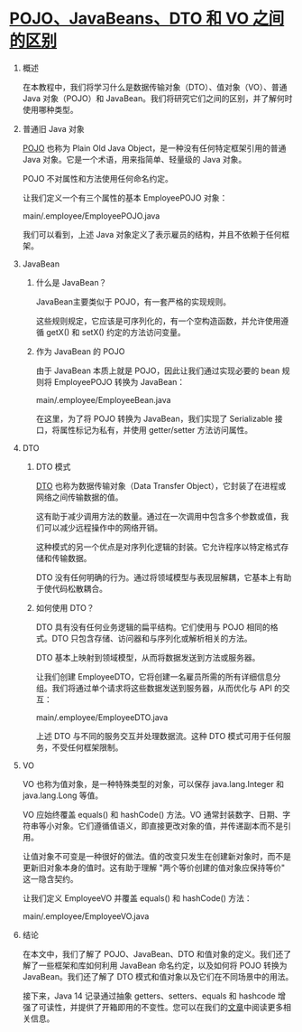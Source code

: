 # [POJO、JavaBeans、DTO 和 VO 之间的区别](https://www.baeldung.com/java-pojo-javabeans-dto-vo)

1. 概述

    在本教程中，我们将学习什么是数据传输对象（DTO）、值对象（VO）、普通 Java 对象（POJO）和 JavaBean。我们将研究它们之间的区别，并了解何时使用哪种类型。

2. 普通旧 Java 对象

    [POJO](https://www.baeldung.com/java-pojo-class) 也称为 Plain Old Java Object，是一种没有任何特定框架引用的普通 Java 对象。它是一个术语，用来指简单、轻量级的 Java 对象。

    POJO 不对属性和方法使用任何命名约定。

    让我们定义一个有三个属性的基本 EmployeePOJO 对象：

    main/.employee/EmployeePOJO.java

    我们可以看到，上述 Java 对象定义了表示雇员的结构，并且不依赖于任何框架。

3. JavaBean

    1. 什么是 JavaBean？

        JavaBean主要类似于 POJO，有一套严格的实现规则。

        这些规则规定，它应该是可序列化的，有一个空构造函数，并允许使用遵循 getX() 和 setX() 约定的方法访问变量。

    2. 作为 JavaBean 的 POJO

        由于 JavaBean 本质上就是 POJO，因此让我们通过实现必要的 bean 规则将 EmployeePOJO 转换为 JavaBean：

        main/.employee/EmployeeBean.java

        在这里，为了将 POJO 转换为 JavaBean，我们实现了 Serializable 接口，将属性标记为私有，并使用 getter/setter 方法访问属性。

4. DTO

    1. DTO 模式

        [DTO](https://www.baeldung.com/java-dto-pattern) 也称为数据传输对象（Data Transfer Object），它封装了在进程或网络之间传输数据的值。

        这有助于减少调用方法的数量。通过在一次调用中包含多个参数或值，我们可以减少远程操作中的网络开销。

        这种模式的另一个优点是对序列化逻辑的封装。它允许程序以特定格式存储和传输数据。

        DTO 没有任何明确的行为。通过将领域模型与表现层解耦，它基本上有助于使代码松散耦合。

    2. 如何使用 DTO？

        DTO 具有没有任何业务逻辑的扁平结构。它们使用与 POJO 相同的格式。DTO 只包含存储、访问器和与序列化或解析相关的方法。

        DTO 基本上映射到领域模型，从而将数据发送到方法或服务器。

        让我们创建 EmployeeDTO，它将创建一名雇员所需的所有详细信息分组。我们将通过单个请求将这些数据发送到服务器，从而优化与 API 的交互：

        main/.employee/EmployeeDTO.java

        上述 DTO 与不同的服务交互并处理数据流。这种 DTO 模式可用于任何服务，不受任何框架限制。

5. VO

    VO 也称为值对象，是一种特殊类型的对象，可以保存 java.lang.Integer 和 java.lang.Long 等值。

    VO 应始终覆盖 equals() 和 hashCode() 方法。VO 通常封装数字、日期、字符串等小对象。它们遵循值语义，即直接更改对象的值，并传递副本而不是引用。

    让值对象不可变是一种很好的做法。值的改变只发生在创建新对象时，而不是更新旧对象本身的值时。这有助于理解 "两个等价创建的值对象应保持等价" 这一隐含契约。

    让我们定义 EmployeeVO 并覆盖 equals() 和 hashCode() 方法：

    main/.employee/EmployeeVO.java

6. 结论

    在本文中，我们了解了 POJO、JavaBean、DTO 和值对象的定义。我们还了解了一些框架和库如何利用 JavaBean 命名约定，以及如何将 POJO 转换为 JavaBean。我们还了解了 DTO 模式和值对象以及它们在不同场景中的用法。

    接下来，Java 14 记录通过抽象 getters、setters、equals 和 hashcode 增强了可读性，并提供了开箱即用的不变性。您可以在我们的[文章](https://www.baeldung.com/java-15-new#records-jep-384)中阅读更多相关信息。
